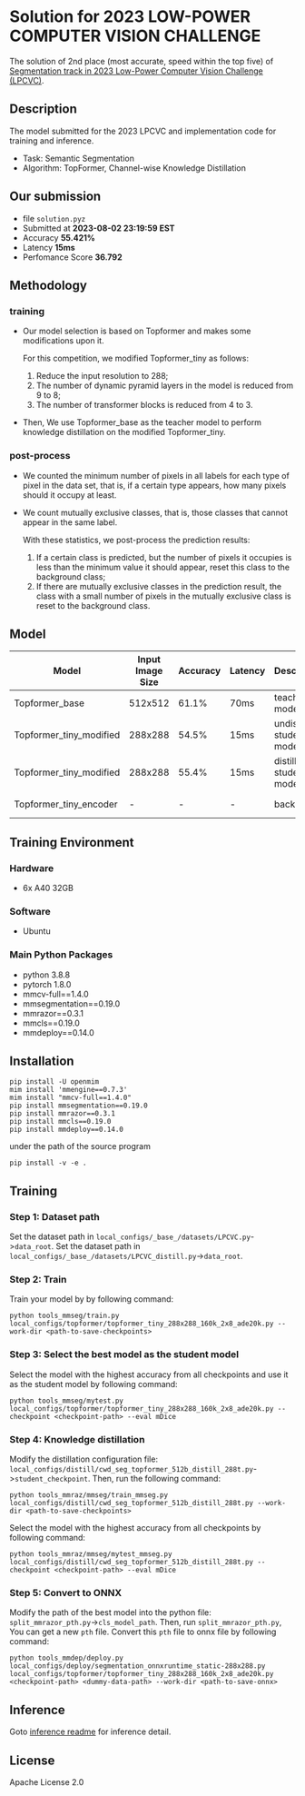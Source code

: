 # Solution for 2023 LOW-POWER COMPUTER VISION CHALLENGE

The solution of 2nd place (most accurate, speed within the top five) of [Segmentation track in 2023 Low-Power Computer Vision Challenge (LPCVC)](https://lpcv.ai/2023LPCVC/introduction).

## Description
The model submitted for the 2023 LPCVC and implementation code for training and inference.
* Task: Semantic Segmentation
* Algorithm: TopFormer, Channel-wise Knowledge Distillation

## Our submission
- file `solution.pyz`
- Submitted at **2023-08-02 23:19:59 EST**
- Accuracy **55.421%**
- Latency **15ms**
- Perfomance Score **36.792**

## Methodology
### training
- Our model selection is based on Topformer and makes some modifications upon it.

    For this competition, we modified Topformer_tiny as follows:
    1. Reduce the input resolution to 288; 
    2. The number of dynamic pyramid layers in the model is reduced from 9 to 8; 
    3. The number of transformer blocks is reduced from 4 to 3.

- Then, We use Topformer_base as the teacher model to perform knowledge distillation on the modified Topformer_tiny.

### post-process
- We counted the minimum number of pixels in all labels for each type of pixel in the data set, that is, if a certain type appears, how many pixels should it occupy at least.
- We count mutually exclusive classes, that is, those classes that cannot appear in the same label.

    With these statistics, we post-process the prediction results:
    1. If a certain class is predicted, but the number of pixels it occupies is less than the minimum value it should appear, reset this class to the background class;
    2. If there are mutually exclusive classes in the prediction result, the class with a small number of pixels in the mutually exclusive class is reset to the background class.

## Model

|Model|Input Image Size|Accuracy|Latency|Description|Download|
| - | - | - | - | - | -|
|Topformer_base|512x512|61.1%|70ms|teacher model|[Download Link](https://drive.google.com/file/d/1k_7BsVcLyLxHr8f8iFoxQHlUiEHtgEAE/view?usp=drive_link)|
|Topformer_tiny_modified|288x288|54.5%|15ms|undistilled student model|[Download Link](https://drive.google.com/file/d/1ks1EMBykaXH7-n772FmlJ-XMFVtgaBl_/view?usp=drive_link)|
|Topformer_tiny_modified|288x288|55.4%|15ms|distilled student model|[Download Link](https://drive.google.com/file/d/1ZZzZCwENig7wBh9W82HwbZ8jcZ6UNj7D/view?usp=drive_link)|
|Topformer_tiny_encoder|-|-|-|backbone|[Download Link](https://drive.google.com/file/d/1Y3TswTPNFIIqHUVae8A30-rLW1IWR1zb/view?usp=drive_link)|

## Training Environment
### Hardware
- 6x A40 32GB

### Software
- Ubuntu

### Main Python Packages
- python 3.8.8
- pytorch 1.8.0
- mmcv-full==1.4.0
- mmsegmentation==0.19.0
- mmrazor==0.3.1
- mmcls==0.19.0
- mmdeploy==0.14.0

## Installation
```
pip install -U openmim
mim install 'mmengine==0.7.3'
mim install "mmcv-full==1.4.0"
pip install mmsegmentation==0.19.0
pip install mmrazor==0.3.1
pip install mmcls==0.19.0
pip install mmdeploy==0.14.0
```
under the path of the source program
```
pip install -v -e .
```

## Training
### Step 1: Dataset path
Set the dataset path in `local_configs/_base_/datasets/LPCVC.py`->`data_root`.
Set the dataset path in `local_configs/_base_/datasets/LPCVC_distill.py`->`data_root`.

### Step 2: Train
Train your model by by following command:
```
python tools_mmseg/train.py local_configs/topformer/topformer_tiny_288x288_160k_2x8_ade20k.py --work-dir <path-to-save-checkpoints>
```
<!-- Such as:
```
python tools_mmseg/train.py local_configs/topformer/topformer_tiny_288x288_160k_2x8_ade20k.py --work-dir output/test
``` -->

### Step 3: Select the best model as the student model

Select the model with the highest accuracy from all checkpoints and use it as the student model by following command:

```
python tools_mmseg/mytest.py local_configs/topformer/topformer_tiny_288x288_160k_2x8_ade20k.py --checkpoint <checkpoint-path> --eval mDice
```
<!-- Such as:
```
python tools_mmseg/mytest.py local_configs/ttopformer/topformer_tiny_288x288_160k_2x8_ade20k.py --checkpoint output/tiny_288_8tp_3trans_7-31/iter_62500.pth --eval mDice
``` -->

### Step 4: Knowledge distillation

Modify the distillation configuration file: `local_configs/distill/cwd_seg_topformer_512b_distill_288t.py`->`student_checkpoint`.
Then, run the following command:
```
python tools_mmraz/mmseg/train_mmseg.py local_configs/distill/cwd_seg_topformer_512b_distill_288t.py --work-dir <path-to-save-checkpoints>
```
<!-- Such as:
```
python tools_mmraz/mmseg/train_mmseg.py local_configs/distill/cwd_seg_topformer_512b_distill_288t.py --work-dir distill_output/test
``` -->

Select the model with the highest accuracy from all checkpoints by following command:
```
python tools_mmraz/mmseg/mytest_mmseg.py local_configs/distill/cwd_seg_topformer_512b_distill_288t.py --checkpoint <checkpoint-path> --eval mDice
```
<!-- Such as:
```
python tools_mmraz/mmseg/mytest_mmseg.py local_configs/distill/cwd_seg_topformer_512b_distill_288t.py --checkpoint distill_output/512b_288t_tau2/iter_35000.pth --eval mDice
``` -->

### Step 5: Convert to ONNX
Modify the path of the best model into the python file: `split_mmrazor_pth.py`->`cls_model_path`. 
Then, run `split_mmrazor_pth.py`, You can get a new `pth` file. 
Convert this `pth` file to onnx file by following command:
```
python tools_mmdep/deploy.py local_configs/deploy/segmentation_onnxruntime_static-288x288.py local_configs/topformer/topformer_tiny_288x288_160k_2x8_ade20k.py <checkpoint-path> <dummy-data-path> --work-dir <path-to-save-onnx>
```
<!-- Such as:
```
python tools_mmdep/deploy.py local_configs/deploy/segmentation_onnxruntime_static-288x288.py local_configs/topformer/topformer_tiny_288x288_160k_2x8_ade20k.py tiny_288_8tp_3trans_dist.pth local_configs/train_0373.png --work-dir onnx_model
``` -->

## Inference
Goto [inference readme](./inference/README.md) for inference detail.

## License
Apache License 2.0 
